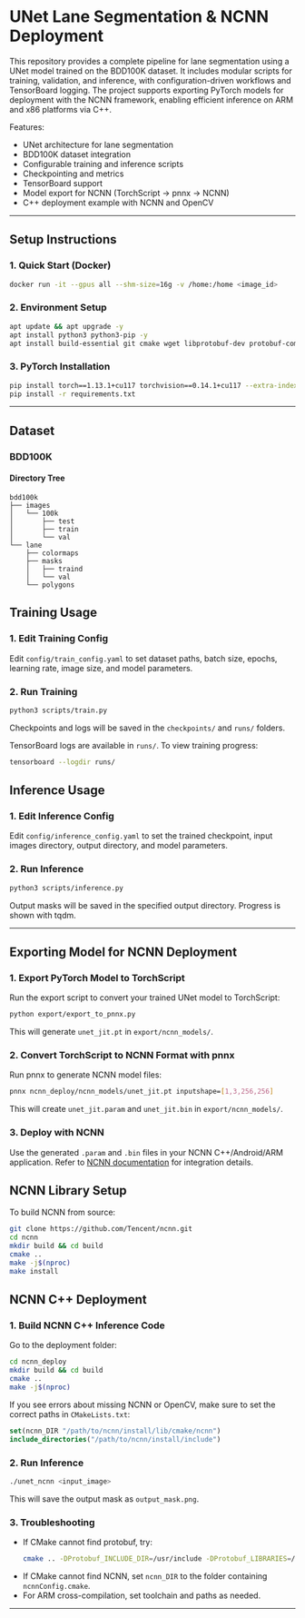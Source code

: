 # UNet Lane Segmentation & NCNN Deployment

This repository provides a complete pipeline for lane segmentation using a UNet model trained on the BDD100K dataset. It includes modular scripts for training, validation, and inference, with configuration-driven workflows and TensorBoard logging. The project supports exporting PyTorch models for deployment with the NCNN framework, enabling efficient inference on ARM and x86 platforms via C++.

Features:
- UNet architecture for lane segmentation
- BDD100K dataset integration
- Configurable training and inference scripts
- Checkpointing and metrics
- TensorBoard support
- Model export for NCNN (TorchScript → pnnx → NCNN)
- C++ deployment example with NCNN and OpenCV

---

## Setup Instructions

### 1. Quick Start (Docker)
```bash
docker run -it --gpus all --shm-size=16g -v /home:/home <image_id>
```

### 2. Environment Setup
```bash
apt update && apt upgrade -y
apt install python3 python3-pip -y
apt install build-essential git cmake wget libprotobuf-dev protobuf-compiler libomp-dev libopencv-dev -y
```

### 3. PyTorch Installation
```bash
pip install torch==1.13.1+cu117 torchvision==0.14.1+cu117 --extra-index-url https://download.pytorch.org/whl/cu117
pip install -r requirements.txt
```

---

## Dataset

### BDD100K
#### Directory Tree
```
bdd100k
├── images
│   └── 100k
│       ├── test
│       ├── train
│       └── val
└── lane
    ├── colormaps
    ├── masks
    │   ├── traind
    │   └── val
    └── polygons

```

## Training Usage

### 1. Edit Training Config
Edit `config/train_config.yaml` to set dataset paths, batch size, epochs, learning rate, image size, and model parameters.

### 2. Run Training
```bash
python3 scripts/train.py
```
Checkpoints and logs will be saved in the `checkpoints/` and `runs/` folders.

TensorBoard logs are available in `runs/`. To view training progress:
```bash
tensorboard --logdir runs/
```

## Inference Usage

### 1. Edit Inference Config
Edit `config/inference_config.yaml` to set the trained checkpoint, input images directory, output directory, and model parameters.

### 2. Run Inference
```bash
python3 scripts/inference.py
```
Output masks will be saved in the specified output directory. Progress is shown with tqdm.

---

## Exporting Model for NCNN Deployment

### 1. Export PyTorch Model to TorchScript
Run the export script to convert your trained UNet model to TorchScript:
```bash
python export/export_to_pnnx.py
```
This will generate `unet_jit.pt` in `export/ncnn_models/`.

### 2. Convert TorchScript to NCNN Format with pnnx
Run pnnx to generate NCNN model files:
```bash
pnnx ncnn_deploy/ncnn_models/unet_jit.pt inputshape=[1,3,256,256]
```
This will create `unet_jit.param` and `unet_jit.bin` in `export/ncnn_models/`.

### 3. Deploy with NCNN
Use the generated `.param` and `.bin` files in your NCNN C++/Android/ARM application.
Refer to [NCNN documentation](https://github.com/Tencent/ncnn/wiki) for integration details.

## NCNN Library Setup

To build NCNN from source:
```bash
git clone https://github.com/Tencent/ncnn.git
cd ncnn
mkdir build && cd build
cmake ..
make -j$(nproc)
make install
```

## NCNN C++ Deployment

### 1. Build NCNN C++ Inference Code
Go to the deployment folder:
```bash
cd ncnn_deploy
mkdir build && cd build
cmake ..
make -j$(nproc)
```
If you see errors about missing NCNN or OpenCV, make sure to set the correct paths in `CMakeLists.txt`:
```cmake
set(ncnn_DIR "/path/to/ncnn/install/lib/cmake/ncnn")
include_directories("/path/to/ncnn/install/include")
```

### 2. Run Inference
```bash
./unet_ncnn <input_image>
```
This will save the output mask as `output_mask.png`.

### 3. Troubleshooting
- If CMake cannot find protobuf, try:
  ```bash
  cmake .. -DProtobuf_INCLUDE_DIR=/usr/include -DProtobuf_LIBRARIES=/usr/lib/x86_64-linux-gnu/libprotobuf.so
  ```
- If CMake cannot find NCNN, set `ncnn_DIR` to the folder containing `ncnnConfig.cmake`.
- For ARM cross-compilation, set toolchain and paths as needed.

---